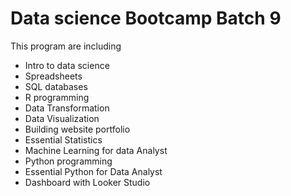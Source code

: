 # Data science Bootcamp Batch 9
This program are including 
- Intro to data science
- Spreadsheets
- SQL databases
- R programming
- Data Transformation
- Data Visualization
- Building website portfolio
- Essential Statistics
- Machine Learning for data Analyst
- Python programming
- Essential Python for Data Analyst
- Dashboard with Looker Studio

